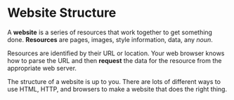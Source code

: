 # Website Structure

A **website** is a series of resources that work together to get something done.
**Resources** are pages, images, style information, data, any _noun_.

Resources are identified by their URL or location.
Your web browser knows how to parse the URL and then **request** the data for the resource from the appropriate web server.

The structure of a website is up to you.
There are lots of different ways to use HTML, HTTP, and browsers to make a website that does the right thing.
